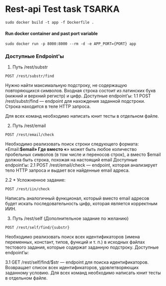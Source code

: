 # Rest-api Test task TSARKA

```
sudo docker build -t app -f Dockerfile .
```

#### Run docker container and past port variable 
```
sudo docker run -p 8000:8000 --rm -d -e APP_PORT={PORT} app
```

### Доступные Endpoint'ы

1. Путь /rest/substr
```
POST /rest/substr/find
```

Нужно найти максимальную подстроку, не содержащую повторяющихся символов. Входная
строка состоит из латинских букв (нижний и верхний регистр) и цифр.
Доступные endpoint’ы:
1.1 POST /rest/substr/find — endpoint для нахождения заданной подстроки. Строка находится
в теле HTTP запроса.

Для всех команд необходимо написать юнит тесты в отдельном файле.

2. Путь /rest/email
```
POST /rest/email/check
```
Необходимо реализовать поиск строки следующего формата:
«Email:__$email»
Где вместо «__» может быть любое количество пробельных символов (в том числе и
переносов строк), а вместо $email должна быть строка, похожая на настоящий email
Доступные endpoint’ы:
2.1 POST /rest/email/check — endpoint, которая анализирует тело HTTP запроса и выдает все
найденные email адреса.

2.2 * Усложненное задание: 

```
POST /rest/iin/check
```
Написать аналогичный функционал, который вместо email
адресов будет искать последовательность цифр, которая является корректным ИИН.

3. Путь /rest/self (Дополнительное задание по желанию)
```
POST /rest/self/find/{substr}
```
Необходимо реализовать поиск всех идентификаторов (имена переменных, констант, типов,
функций и т. п.) в исходных файлах тестового задания, которые содержат заданную
подстроку.
Доступные endpoint’ы:

3.1 GET /rest/self/find/$str — endpoint для поиска идентификаторов. Возвращает список всех
идентификаторов, удовлетворяющих заданному условию.
Для всех команд необходимо написать юнит тесты в отдельном файле.